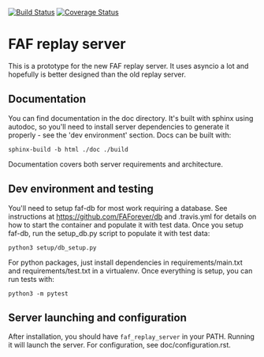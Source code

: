[![Build Status](https://travis-ci.org/FAForever/faf-aio-replayserver.svg?branch=master)](https://travis-ci.org/FAForever/faf-aio-replayserver)
[![Coverage Status](https://coveralls.io/repos/github/FAForever/faf-aio-replayserver/badge.svg?branch=master)](https://coveralls.io/github/FAForever/faf-aio-replayserver?branch=master)

FAF replay server
=================

This is a prototype for the new FAF replay server. It uses asyncio a lot and
hopefully is better designed than the old replay server.

Documentation
-------------

You can find documentation in the doc directory. It's built with sphinx using
autodoc, so you'll need to install server dependencies to generate it properly -
see the 'dev environment' section. Docs can be built with:

`sphinx-build -b html ./doc ./build`

Documentation covers both server requirements and architecture.

Dev environment and testing
---------------------------

You'll need to setup faf-db for most work requiring a database. See
instructions at https://github.com/FAForever/db and .travis.yml for details on
how to start the container and populate it with test data. Once you setup
faf-db, run the setup\_db.py script to populate it with test data:

`python3 setup/db_setup.py`

For python packages, just install dependencies in requirements/main.txt and
requirements/test.txt in a virtualenv. Once everything is setup, you can run
tests with:

`python3 -m pytest`

Server launching and configuration
----------------------------------

After installation, you should have `faf_replay_server` in your PATH. Running
it will launch the server. For configuration, see doc/configuration.rst.

